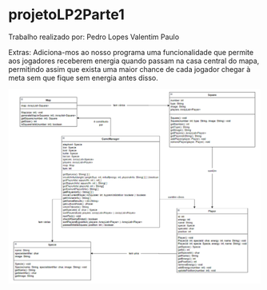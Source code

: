 # projetoLP2Parte1


Trabalho realizado por:
Pedro Lopes
Valentim Paulo


Extras:
Adiciona-mos ao nosso programa uma funcionalidade que permite aos jogadores
receberem energia quando passam na casa central do mapa, permitindo assim que exista
uma maior chance de cada jogador chegar à meta sem que fique sem energia antes disso.













![](Diagrama.png?raw=true "Diagrama UML")
